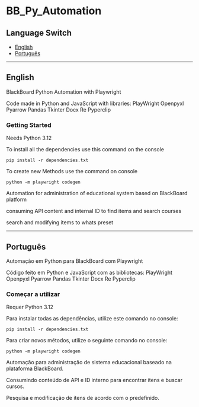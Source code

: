 # BB_Py_Automation

## Language Switch
- [English](#english)
- [Português](#português)

---

## English
BlackBoard Python Automation with Playwright

Code made in Python and JavaScript with libraries: 
PlayWright
Openpyxl
Pyarrow
Pandas
Tkinter
Docx
Re
Pyperclip

### Getting Started

Needs Python 3.12

To install all the dependencies use this command on the console
```
pip install -r dependencies.txt
```

To create new Methods use the command on console
```
python -m playwright codegen
```

Automation for administration of educational system based on BlackBoard platform

consuming API content and internal ID to find items and search courses

search and modifying items to whats preset

---

## Português
Automação em Python para BlackBoard com Playwright

Código feito em Python e JavaScript com as bibliotecas: 
PlayWright
Openpyxl
Pyarrow
Pandas
Tkinter
Docx
Re
Pyperclip

### Começar a utilizar

Requer Python 3.12

Para instalar todas as dependências, utilize este comando no console:
```
pip install -r dependencies.txt
```

Para criar novos métodos, utilize o seguinte comando no console:
```
python -m playwright codegen
```

Automação para administração de sistema educacional baseado na plataforma BlackBoard.

Consumindo conteúdo de API e ID interno para encontrar itens e buscar cursos.

Pesquisa e modificação de itens de acordo com o predefinido.